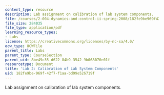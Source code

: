 ```yaml
---
content_type: resource
description: Lab assignment on calibration of lab system components.
file: /courses/2-004-dynamics-and-control-ii-spring-2008/182fe9be969f42f7f1aabd99e526719f_lab2.pdf
file_size: 284035
file_type: application/pdf
learning_resource_types:
- Labs
license: https://creativecommons.org/licenses/by-nc-sa/4.0/
ocw_type: OCWFile
parent_title: Labs
parent_type: CourseSection
parent_uid: 8be49c35-d622-84b9-3542-9b068070e01f
resourcetype: Document
title: 'Lab 2: Calibration of Lab System Components'
uid: 182fe9be-969f-42f7-f1aa-bd99e526719f
---
```

Lab assignment on calibration of lab system components.